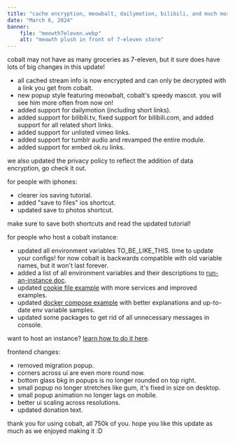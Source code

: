 ```yaml
---
title: "cache encryption, meowbalt, dailymotion, bilibili, and much more!"
date: "March 6, 2024"
banner:
    file: "meowth7eleven.webp"
    alt: "meowth plush in front of 7-eleven store"
---
```

cobalt may not have as many groceries as 7-eleven, but it sure does have lots of big changes in this update!

- all cached stream info is now encrypted and can only be decrypted with a link you get from cobalt.
- new popup style featuring meowbalt, cobalt's speedy mascot. you will see him more often from now on!
- added support for dailymotion (including short links).
- added support for bilibili.tv, fixed support for bilibili.com, and added support for all related short links.
- added support for unlisted vimeo links.
- added support for tumblr audio and revamped the entire module.
- added support for embed ok.ru links.

we also updated the privacy policy to reflect the addition of data encryption, go check it out.

for people with iphones:
- clearer ios saving tutorial.
- added "save to files" ios shortcut.
- updated save to photos shortcut.

make sure to save both shortcuts and read the updated tutorial!

for people who host a cobalt instance:
- updated all environment variables TO_BE_LIKE_THIS. time to update your configs! for now cobalt is backwards compatible with old variable names, but it won't last forever.
- added a list of all environment variables and their descriptions to [run-an-instance doc](https://github.com/imputnet/cobalt/blob/main/docs/run-an-instance.md#list-of-all-environment-variables).
- updated [cookie file example](https://github.com/imputnet/cobalt/blob/main/docs/examples/cookies.example.json) with more services and improved examples.
- updated [docker compose example](https://github.com/imputnet/cobalt/blob/main/docs/examples/docker-compose.example.yml) with better explanations and up-to-date env variable samples.
- updated some packages to get rid of all unnecessary messages in console.

want to host an instance? [learn how to do it here](https://github.com/imputnet/cobalt/blob/main/docs/run-an-instance.md).

frontend changes:
- removed migration popup.
- corners across ui are even more round now.
- bottom glass bkg in popups is no longer rounded on top right.
- small popup no longer stretches like gum, it's fixed in size on desktop.
- small popup animation no longer lags on mobile.
- better ui scaling across resolutions.
- updated donation text.

thank you for using cobalt, all 750k of you. hope you like this update as much as we enjoyed making it :D